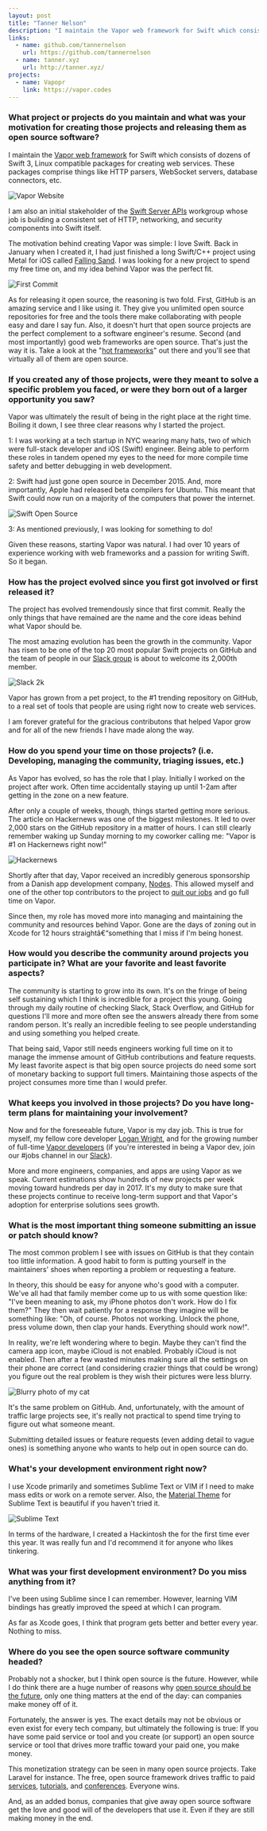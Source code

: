 ```yaml
---
layout: post
title: "Tanner Nelson"
description: "I maintain the Vapor web framework for Swift which consists of dozens of Swift 3, Linux compatible packages for creating web services."
links:
  - name: github.com/tannernelson
    url: https://github.com/tannernelson
  - name: tanner.xyz
    url: http://tanner.xyz/
projects:
  - name: Vapopr
    link: https://vapor.codes
---
```


### What project or projects do you maintain and what was your motivation for creating those projects and releasing them as open source software?

I maintain the [Vapor web framework](https://vapor.codes) for Swift which consists of dozens of Swift 3, Linux compatible packages for creating web services. These packages comprise things like HTTP parsers, WebSocket servers, database connectors, etc.

![Vapor Website](https://cloud.githubusercontent.com/assets/1342803/21065187/ef1d94ae-be2c-11e6-9f96-8bf5de2d33c3.png)

I am also an initial stakeholder of the [Swift Server APIs](https://swift.org/server-apis/) workgroup whose job is building a consistent set of HTTP, networking, and security components into Swift itself.

The motivation behind creating Vapor was simple: I love Swift. Back in January when I created it, I had just finished a long Swift/C++ project using Metal for iOS called [Falling Sand](https://itunes.apple.com/us/app/falling-sand/id1044306700?mt=8). I was looking for a new project to spend my free time on, and my idea behind Vapor was the perfect fit.

![First Commit](https://cloud.githubusercontent.com/assets/1342803/21065148/ba0a65f8-be2c-11e6-8434-174956808959.png)

As for releasing it open source, the reasoning is two fold. First, GitHub is an amazing service and I like using it. They give you unlimited open source repositories for free and the tools there make collaborating with people easy and dare I say fun. Also, it doesn't hurt that open source projects are the perfect complement to a software engineer's resume. Second (and most importantly) good web frameworks are open source. That's just the way it is. Take a look at the "[hot frameworks](http://hotframeworks.com)" out there and you'll see that virtually all of them are open source.

### If you created any of those projects, were they meant to solve a specific problem you faced, or were they born out of a larger opportunity you saw?

Vapor was ultimately the result of being in the right place at the right time. Boiling it down, I see three clear reasons why I started the project.

1: I was working at a tech startup in NYC wearing many hats, two of which were full-stack developer and iOS (Swift) engineer. Being able to perform these roles in tandem opened my eyes to the need for more compile time safety and better debugging in web development.

2: Swift had just gone open source in December 2015. And, more importantly, Apple had released beta compilers for Ubuntu. This meant that Swift could now run on a majority of the computers that power the internet.

![Swift Open Source](https://cloud.githubusercontent.com/assets/1342803/21065245/39a66ca8-be2d-11e6-84e7-b69312594b15.jpg)

3: As mentioned previously, I was looking for something to do!

Given these reasons, starting Vapor was natural. I had over 10 years of experience working with web frameworks and a passion for writing Swift. So it began.

### How has the project evolved since you first got involved or first released it?

The project has evolved tremendously since that first commit. Really the only things that have remained are the name and the core ideas behind what Vapor should be.

The most amazing evolution has been the growth in the community. Vapor has risen to be one of the top 20 most popular Swift projects on GitHub and the team of people in our [Slack group](http://vapor.team) is about to welcome its 2,000th member.

![Slack 2k](https://cloud.githubusercontent.com/assets/1342803/21122130/620662b6-c09e-11e6-9d65-26c9a8309394.png)

Vapor has grown from a pet project, to the #1 trending repository on GitHub, to a real set of tools that people are using right now to create web services.

I am forever grateful for the gracious contributons that helped Vapor grow and for all of the new friends I have made along the way.

### How do you spend your time on those projects? (i.e. Developing, managing the community, triaging issues, etc.)

As Vapor has evolved, so has the role that I play. Initially I worked on the project after work. Often time accidentally staying up until 1-2am after getting in the zone on a new feature.

After only a couple of weeks, though, things started getting more serious. The article on Hackernews was one of the biggest milestones. It led to over 2,000 stars on the GitHub repository in a matter of hours. I can still clearly remember waking up Sunday morning to my coworker calling me: "Vapor is #1 on Hackernews right now!"

![Hackernews](https://cloud.githubusercontent.com/assets/1342803/21065520/c040dad6-be2e-11e6-9dac-0c8fe7b6665f.png)


Shortly after that day, Vapor received an incredibly generous sponsorship from a Danish app development company, [Nodes](https://www.nodesagency.com). This allowed myself and one of the other top contributors to the project to [quit our jobs](https://medium.com/@qutheory/vapor-just-got-real-41ecae7aa9e8#.dhxyt3svv) and go full time on Vapor.

Since then, my role has moved more into managing and maintaining the community and resources behind Vapor. Gone are the days of zoning out in Xcode for 12 hours straightâ€“something that I miss if I'm being honest.

### How would you describe the community around projects you participate in? What are your favorite and least favorite aspects?

The community is starting to grow into its own. It's on the fringe of being self sustaining which I think is incredible for a project this young. Going through my daily routine of checking Slack, Stack Overflow, and GitHub for questions I'll more and more often see the answers already there from some random person. It's really an incredible feeling to see people understanding and using something you helped create.

That being said, Vapor still needs engineers working full time on it to manage the immense amount of GitHub contributions and feature requests. My least favorite aspect is that big open source projects do need some sort of monetary backing to support full timers. Maintaining those aspects of the project consumes more time than I would prefer.

### What keeps you involved in those projects? Do you have long-term plans for maintaining your involvement?

Now and for the foreseeable future, Vapor is my day job. This is true for myself, my fellow core developer [Logan Wright](https://github.com/LoganWright), and for the growing number of full-time [Vapor developers](https://www.nodes.dk/vapor-developer/) (if you're interested in being a Vapor dev, join our #jobs channel in our [Slack](http://vapor.team)).

More and more engineers, companies, and apps are using Vapor as we speak. Current estimations show hundreds of new projects per week moving toward hundreds per day in 2017. It's my duty to make sure that these projects continue to receive long-term support and that Vapor's adoption for enterprise solutions sees growth.

### What is the most important thing someone submitting an issue or patch should know?

The most common problem I see with issues on GitHub is that they contain too little information. A good habit to form is putting yourself in the maintainers' shoes when reporting a problem or requesting a feature.

In theory, this should be easy for anyone who's good with a computer. We've all had that family member come up to us with some question like: "I've been meaning to ask, my iPhone photos don't work. How do I fix them?" They then wait patiently for a response they imagine will be something like: "Oh, of course. Photos not working. Unlock the phone, press volume down, then clap your hands. Everything should work now!".

In reality, we're left wondering where to begin. Maybe they can't find the camera app icon, maybe iCloud is not enabled. Probably iCloud is not enabled. Then after a few wasted minutes making sure all the settings on their phone are correct (and considering crazier things that could be wrong) you figure out the real problem is they wish their pictures were less blurry.

![Blurry photo of my cat](https://cloud.githubusercontent.com/assets/1342803/21065568/00aecdf8-be2f-11e6-92ed-4ea1154f1f6e.png)


It's the same problem on GitHub. And, unfortunately, with the amount of traffic large projects see, it's really not practical to spend time trying to figure out what someone meant.

Submitting detailed issues or feature requests (even adding detail to vague ones) is something anyone who wants to help out in open source can do.

### What's your development environment right now?

I use Xcode primarily and sometimes Sublime Text or VIM if I need to make mass edits or work on a remote server. Also, the [Material Theme](https://github.com/equinusocio/material-theme) for Sublime Text is beautiful if you haven't tried it.

![Sublime Text](https://cloud.githubusercontent.com/assets/1342803/21065598/2de1dfae-be2f-11e6-8454-f05b8db03456.png)


In terms of the hardware, I created a Hackintosh the for the first time ever this year. It was really fun and I'd recommend it for anyone who likes tinkering.

### What was your first development environment? Do you miss anything from it?

I've been using Sublime since I can remember. However, learning VIM bindings has greatly improved the speed at which I can program.

As far as Xcode goes, I think that program gets better and better every year. Nothing to miss.

### Where do you see the open source software community headed?

Probably not a shocker, but I think open source is the future.  However, while I do think there are a huge number of reasons why [open source should be the future](https://www.youtube.com/watch?v=Ag1AKIl_2GM), only one thing matters at the end of the day: can companies make money off of it.

Fortunately, the answer is yes. The exact details may not be obvious or even exist for every tech company, but ultimately the following is true: If you have some paid service or tool and you create (or support) an open source service or tool that drives more traffic toward your paid one, you make money.

This monetization strategy can be seen in many open source projects. Take Laravel for instance. The free, open source framework drives traffic to paid [services](https://forge.laravel.com), [tutorials](https://laracasts.com), and [conferences](http://laracon.us). Everyone wins.

And, as an added bonus, companies that give away open source software get the love and good will of the developers that use it. Even if they are still making money in the end.
